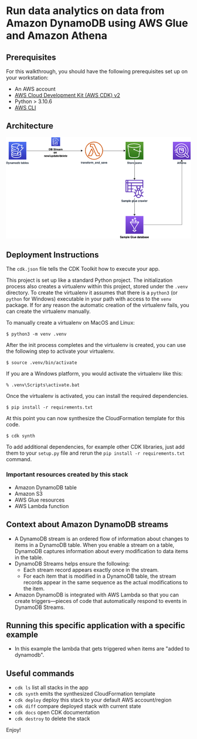 
# Run data analytics on data from Amazon DynamoDB using AWS Glue and Amazon Athena



## Prerequisites
For this walkthrough, you should have the following prerequisites set up on your workstation: 
- An AWS account
- [AWS Cloud Development Kit (AWS CDK) v2](https://docs.aws.amazon.com/cdk/v2/guide/getting_started.html)
- Python > 3.10.6
- [AWS CLI](https://docs.aws.amazon.com/cli/latest/userguide/cli-chap-getting-started.html)

## Architecture

![Architecture diagram](./images/architecture.png)

## Deployment Instructions

The `cdk.json` file tells the CDK Toolkit how to execute your app.

This project is set up like a standard Python project.  The initialization
process also creates a virtualenv within this project, stored under the `.venv`
directory.  To create the virtualenv it assumes that there is a `python3`
(or `python` for Windows) executable in your path with access to the `venv`
package. If for any reason the automatic creation of the virtualenv fails,
you can create the virtualenv manually.

To manually create a virtualenv on MacOS and Linux:

```
$ python3 -m venv .venv
```

After the init process completes and the virtualenv is created, you can use the following
step to activate your virtualenv.

```
$ source .venv/bin/activate
```

If you are a Windows platform, you would activate the virtualenv like this:

```
% .venv\Scripts\activate.bat
```

Once the virtualenv is activated, you can install the required dependencies.

```
$ pip install -r requirements.txt
```

At this point you can now synthesize the CloudFormation template for this code.

```
$ cdk synth
```

To add additional dependencies, for example other CDK libraries, just add
them to your `setup.py` file and rerun the `pip install -r requirements.txt`
command.

### Important resources created by this stack

- Amazon DynamoDB table
- Amazon S3
- AWS Glue resources 
- AWS Lambda function


## Context about Amazon DynamoDB streams
- A DynamoDB stream is an ordered flow of information about changes to items in a DynamoDB table. When you enable a stream on a table, DynamoDB captures information about every modification to data items in the table.
- DynamoDB Streams helps ensure the following:
  - Each stream record appears exactly once in the stream. 
  - For each item that is modified in a DynamoDB table, the stream records appear in the same sequence as the actual modifications to the item.
- Amazon DynamoDB is integrated with AWS Lambda so that you can create triggers—pieces of code that automatically respond to events in DynamoDB Streams.

## Running this specific application with a specific example
- In this example the lambda that gets triggered when items are "added to dynamodb". 
<MORE INSTRUCTIONS GO HERE>

## Useful commands

 * `cdk ls`          list all stacks in the app
 * `cdk synth`       emits the synthesized CloudFormation template
 * `cdk deploy`      deploy this stack to your default AWS account/region
 * `cdk diff`        compare deployed stack with current state
 * `cdk docs`        open CDK documentation
 * `cdk destroy`     to delete the stack

Enjoy!
